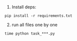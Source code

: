 1. Install deps:
```
pip install -r requirements.txt
```
2. run all files one by one
```
time python task_***.py
```